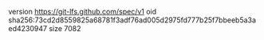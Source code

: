 version https://git-lfs.github.com/spec/v1
oid sha256:73cd2d8559825a68781f3adf76ad005d2975fd777b25f7bbeeb5a3aed4230947
size 7082
